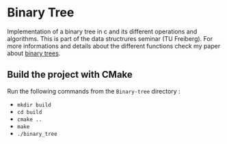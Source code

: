# Binary Tree
Implementation of a binary tree in c and its different operations and algorithms.
This is part of the data structrures seminar (TU Freiberg). For more informations and details about the different functions check my paper about [binary trees](https://crimson-michaeline-26.tiiny.site/).

## Build the project with CMake
Run the following commands from the `Binary-tree` directory :
- `mkdir build`
- `cd build`
- `cmake ..`
- `make`
- `./binary_tree`



